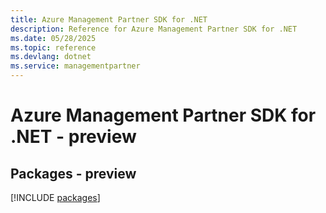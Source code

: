 ```yaml
---
title: Azure Management Partner SDK for .NET
description: Reference for Azure Management Partner SDK for .NET
ms.date: 05/28/2025
ms.topic: reference
ms.devlang: dotnet
ms.service: managementpartner
---
```

# Azure Management Partner SDK for .NET - preview
## Packages - preview
[!INCLUDE [packages](management-partner-index.md)]